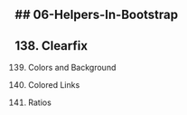 ## ## 06-Helpers-In-Bootstrap

## 138. Clearfix

139. Colors and Background

140. Colored Links

141. Ratios